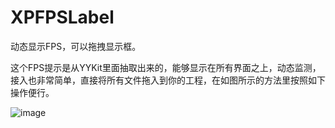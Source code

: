 # XPFPSLabel
动态显示FPS，可以拖拽显示框。

这个FPS提示是从YYKit里面抽取出来的，能够显示在所有界面之上，动态监测，接入也非常简单，直接将所有文件拖入到你的工程，在如图所示的方法里按照如下操作便行。

![image](https://github.com/wxp2012/XPFPSLabel/blob/master/20160719.png)
